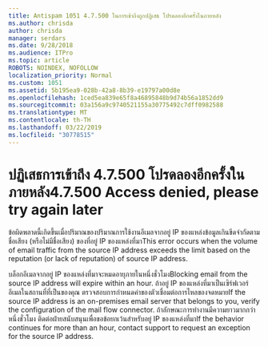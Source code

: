 ```yaml
---
title: Antispam 1051 4.7.500 ในการเข้าถึงถูกปฏิเสธ โปรดลองอีกครั้งในภายหลัง
ms.author: chrisda
author: chrisda
manager: serdars
ms.date: 9/28/2018
ms.audience: ITPro
ms.topic: article
ROBOTS: NOINDEX, NOFOLLOW
localization_priority: Normal
ms.custom: 1051
ms.assetid: 5b195ea9-028b-42a8-8b39-e19797a00d8e
ms.openlocfilehash: 1ced5ea839e65f8a46895848b9d74b56a1852dd9
ms.sourcegitcommit: 03a156a9c9740521155a30775492c7dff0982588
ms.translationtype: MT
ms.contentlocale: th-TH
ms.lasthandoff: 03/22/2019
ms.locfileid: "30778515"
---
```

# <a name="47500-access-denied-please-try-again-later"></a><span data-ttu-id="ffd0f-102">ปฏิเสธการเข้าถึง 4.7.500 โปรดลองอีกครั้งในภายหลัง</span><span class="sxs-lookup"><span data-stu-id="ffd0f-102">4.7.500 Access denied, please try again later</span></span>

<span data-ttu-id="ffd0f-103">ข้อผิดพลาดนี้เกิดขึ้นเมื่อปริมาณของปริมาณการใช้งานอีเมลจากอยู่ IP ของแหล่งข้อมูลเกินขีดจำกัดตามชื่อเสียง (หรือไม่มีชื่อเสียง) ของที่อยู่ IP ของแหล่งที่มา</span><span class="sxs-lookup"><span data-stu-id="ffd0f-103">This error occurs when the volume of email traffic from the source IP address exceeds the limit based on the reputation (or lack of reputation) of source IP address.</span></span>
  
<span data-ttu-id="ffd0f-104">บล็อกอีเมลจากอยู่ IP ของแหล่งที่มาจะหมดอายุภายในหนึ่งชั่วโมง</span><span class="sxs-lookup"><span data-stu-id="ffd0f-104">Blocking email from the source IP address will expire within an hour.</span></span> <span data-ttu-id="ffd0f-105">ถ้าอยู่ IP ของแหล่งที่มาเป็นเซิร์ฟเวอร์อีเมลในสถานที่ที่เป็นของคุณ ตรวจสอบการกำหนดค่าของตัวเชื่อมต่อการไหลของจดหมาย</span><span class="sxs-lookup"><span data-stu-id="ffd0f-105">If the source IP address is an on-premises email server that belongs to you, verify the configuration of the mail flow connector.</span></span> <span data-ttu-id="ffd0f-106">ถ้าลักษณะการทำงานมีความยาวมากกว่า หนึ่งชั่วโมง ติดต่อฝ่ายสนับสนุนเพื่อขอข้อยกเว้นสำหรับอยู่ IP ของแหล่งที่มา</span><span class="sxs-lookup"><span data-stu-id="ffd0f-106">If the behavior continues for more than an hour, contact support to request an exception for the source IP address.</span></span>
  

